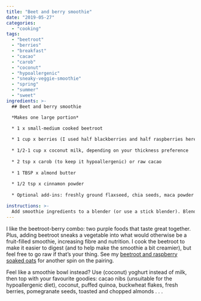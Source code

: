 ```yaml
---
title: "Beet and berry smoothie"
date: "2019-05-27"
categories: 
  - "cooking"
tags: 
  - "beetroot"
  - "berries"
  - "breakfast"
  - "cacao"
  - "carob"
  - "coconut"
  - "hypoallergenic"
  - "sneaky-veggie-smoothie"
  - "spring"
  - "summer"
  - "sweet"
ingredients: >-
  ## Beet and berry smoothie

  *Makes one large portion*

  * 1 x small-medium cooked beetroot
  
  * 1 cup x berries (I used half blackberries and half raspberries here)
  
  * 1/2-1 cup x coconut milk, depending on your thickness preference
  
  * 2 tsp x carob (to keep it hypoallergenic) or raw cacao
  
  * 1 TBSP x almond butter
  
  * 1/2 tsp x cinnamon powder
  
  * Optional add-ins: freshly ground flaxseed, chia seeds, maca powder

instructions: >-
  Add smoothie ingredients to a blender (or use a stick blender). Blend until smooth, adding extra milk or water if necessary to achieve desired consistency.
---
```

I like the beetroot-berry combo: two purple foods that taste great together. Plus, adding beetroot sneaks a vegetable into what would otherwise be a fruit-filled smoothie, increasing fibre and nutrition. I cook the beetroot to make it easier to digest (and to help make the smoothie a bit creamier), but feel free to go raw if that’s your thing. See my [beetroot and raspberry soaked oats](https://cookingwithnothing.com/beetroot-and-raspberry-soaked-oats/) for another spin on the pairing.

Feel like a smoothie bowl instead? Use (coconut) yoghurt instead of milk, then top with your favourite goodies: cacao nibs (unsuitable for the hypoallergenic diet), coconut, puffed quinoa, buckwheat flakes, fresh berries, pomegranate seeds, toasted and chopped almonds . . .
